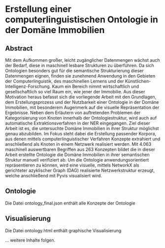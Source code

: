 # Erstellung einer computerlinguistischen Ontologie in der Domäne Immobilien



## Abstract
Mit dem Aufkommen großer, leicht zugänglicher Datenmengen wächst auch der Bedarf, diese in maschinell lesbare Strukturen zu überführen. Da sich Ontologien besonders gut für die semantische Strukturierung dieser Datenmengen eignen, finden sie zunehmend Anwendung in den Gebieten der Computerlinguistik, des maschinellen Lernens und der Künstlichen-Intelligenz-Forschung. Kaum ein Bereich nimmt wirtschaftlich und gesellschaftlich so viel Raum ein, wie jener der Immobilie. Aus dieser Motivation heraus befasst sich die vorliegende Arbeit mit den Grundlagen, dem Erstellungsprozess und der Nutzbarkeit einer Ontologie in der Domäne Immobilien, mit besonderem Augenmerk auf die visuelle Repräsentation der Ergebnisse. Neben dem Erläutern von auftretenden Problemen der Kategorisierung von Knoten innerhalb der Ontologiestruktur, wird auch auf automatische Extraktionsverfahren in der NER eingegangen. Ziel dieser Arbeit ist es, die untersuchte Domäne Immobilien in ihrer Struktur möglichst genau abzubilden. Im Fokus steht dabei die Erstellung passender Korpora, aus denen mittels computerlinguistischer Verfahren Konzepte extrahiert und anschließend als Knoten in einem Netzwerk realisiert werden. Mit 4.063 maschinell auswertbaren Begriffen aus 263 Konzepten bildet die in dieser Arbeit erstellte Ontologie die Domäne Immobilien in ihrer semantischen Struktur manuell verifiziert ab. Um die Ontologie anwendungsorientiert repräsentieren zu können, wird eine visuelle, mittels NetworkX als gerichteter azyklischer Graph (DAG) realisierte Netzwerkstruktur erzeugt, welche anschließend mit Pyvis visualisiert wird.

## Ontologie
Die Datei ontology_final.json enthält alle Konzepte der Ontologie


## Visualisierung
Die Datei ontology.html enthält graphische Visualisierung










... weitere Inhalte folgen.
